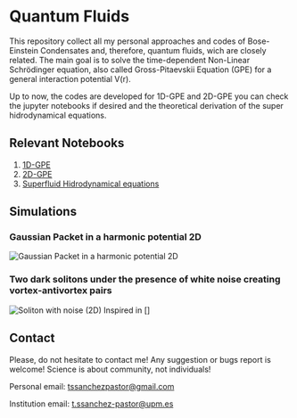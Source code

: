 # Quantum Fluids

This repository collect all my personal approaches and codes of Bose-Einstein Condensates and, therefore, quantum fluids, wich are closely related. The main goal is to solve the time-dependent Non-Linear Schrödinger equation, also called Gross-Pitaevskii Equation (GPE) for a general interaction potential V(r).

Up to now, the codes are developed for 1D-GPE and 2D-GPE you can check the jupyter notebooks if desired and the theoretical derivation of the super hidrodynamical equations.

## Relevant Notebooks

1. [1D-GPE](https://github.com/TsspGit/Quantum_Fluids/blob/master/SSFourier_Method/Gaussian_Packet_HOtrap.ipynb)
2. [2D-GPE](https://github.com/TsspGit/Quantum_Fluids/blob/master/SSFourier_Method/Soliton2D.ipynb)
3. [Superfluid Hidrodynamical equations](https://github.com/TsspGit/Quantum_Fluids/blob/master/Madelung_Representation.pdf)

## Simulations
### Gaussian Packet in a harmonic potential 2D
![Gaussian Packet in a harmonic potential 2D](https://github.com/TsspGit/Quantum_Fluids/blob/master/SSFourier_Method/Figures/Gaussian2D/GPE_HO2D.gif)

### Two dark solitons under the presence of white noise creating vortex-antivortex pairs
![Soliton with noise (2D)](https://github.com/TsspGit/Quantum_Fluids/blob/master/SSFourier_Method/Figures/Soliton2D/GPE_soliton2D_v2.gif)
Inspired in []

## Contact
Please, do not hesitate to contact me! Any suggestion or bugs report is welcome! Science is about community, not individuals!

Personal email: [tssanchezpastor@gmail.com](tssanchezpastor@gmail.com)

Institution email: [t.ssanchez-pastor@upm.es](t.ssanchez-pastor@upm.es)
